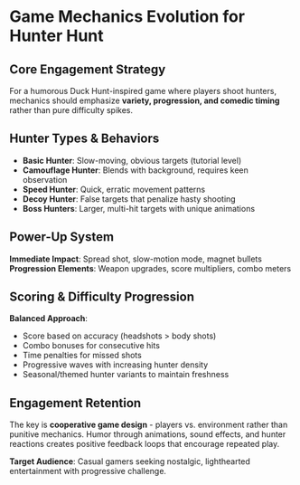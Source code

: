# Game Mechanics Evolution for Hunter Hunt

## Core Engagement Strategy

For a humorous Duck Hunt-inspired game where players shoot hunters, mechanics should emphasize **variety, progression, and comedic timing** rather than pure difficulty spikes.

## Hunter Types & Behaviors

- **Basic Hunter**: Slow-moving, obvious targets (tutorial level)
- **Camouflage Hunter**: Blends with background, requires keen observation
- **Speed Hunter**: Quick, erratic movement patterns
- **Decoy Hunter**: False targets that penalize hasty shooting
- **Boss Hunters**: Larger, multi-hit targets with unique animations

## Power-Up System

**Immediate Impact**: Spread shot, slow-motion mode, magnet bullets
**Progression Elements**: Weapon upgrades, score multipliers, combo meters

## Scoring & Difficulty Progression

**Balanced Approach**:
- Score based on accuracy (headshots > body shots)
- Combo bonuses for consecutive hits
- Time penalties for missed shots
- Progressive waves with increasing hunter density
- Seasonal/themed hunter variants to maintain freshness

## Engagement Retention

The key is **cooperative game design** - players vs. environment rather than punitive mechanics. Humor through animations, sound effects, and hunter reactions creates positive feedback loops that encourage repeated play.

**Target Audience**: Casual gamers seeking nostalgic, lighthearted entertainment with progressive challenge.